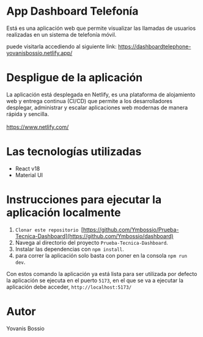 # App Dashboard Telefonía
Está es una aplicación web que permite visualizar las llamadas de usuarios realizadas en un sistema de telefonía móvil.

puede visitarla accediendo al siguiente link: https://dashboardtelephone-yovanisbossio.netlify.app/


# Despligue de la aplicación
La aplicación está desplegada en Netlify, es una plataforma de alojamiento web y entrega continua (CI/CD) que permite a los desarrolladores desplegar, administrar y escalar aplicaciones web modernas de manera rápida y sencilla. 
<br> <br>
https://www.netlify.com/

# Las tecnologías utilizadas
<ul>
  <li>React v18</li>
  <li>Material UI</li>
</ul>

# Instrucciones para ejecutar la aplicación localmente 

1) `Clonar este repositorio `[https://github.com/Ymbossio/Prueba-Tecnica-Dashboard](https://github.com/Ymbossio/dashboard)
2) Navega al directorio del proyecto `Prueba-Tecnica-Dashboard`.
3) Instalar las dependencias con `npm install`.
4) para correr la aplicación solo basta con poner en la consola `npm run dev`.

Con estos comando la aplicación ya está lista para ser utilizada por defecto la aplicación se ejecuta en el puerto `5173`, 
en el que se va a ejecutar la aplicación debe acceder, `http://localhost:5173/`


# Autor
Yovanis Bossio


